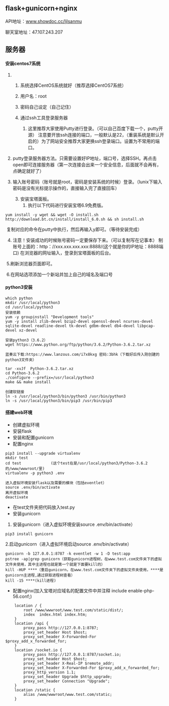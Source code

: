 ## flask+gunicorn+nginx

API地址：www.showdoc.cc/ljlsanmu

聊天室地址：47.107.243.207

## 服务器

 ####  安装centos7系统

1. 1.  系统选择CentOS系统就好（推荐选择CentOS7系统）
   2.  用户名：root
   3.  密码自己设定（自己记住）

    4.  通过ssh工具登录服务器
        1. 这里推荐大家使用Putty进行登录。（可以自己百度下载一个，putty开源） 注意要开放ssh连接的端口，一般默认是22，（重装系统是默认开启的）为了网站安全推荐大家更换ssh登录端口。设置为不常用的端口。
2. putty登录服务器方法。只需要设置好IP地址，端口号，选择SSH。再点击open即可连接服务器（第一次连接会出来一个安全信息，后面就不会再有，点确定就好了）
3. 输入账号密码（账号就是root，密码是安装系统的时候）登录。（lunix下输入密码是没有光标提示操作的，直接输入完了直接回车）

   3. 安装宝塔面板。
      1. 执行以下代码进行安装宝塔6.9免费版。

```
yum install -y wget && wget -O install.sh http://download.bt.cn/install/install_6.0.sh && sh install.sh
```

​			复制对应的命令在putty中执行，然后再输入y即可。（等待安装完成）

4. 注意！安装成功的时候账号密码一定要保存下来。（可以复制写在记事本）
   制账号上面的：http：//xxx.xxx.xxx.xxx:8888/(这个就是你的IP地址：8888端口)
   在浏览器的网址输入，登录到宝塔面板的后台。

​	5.刷新浏览器页面即可。

​	6.在网站选项添加一个新站并加上自己的域名及端口号

#### python3安装

```                        cd .. 到   root
which python
mkdir /usr/local/python3 
cd /usr/local/python3                   
安装依赖
yum -y groupinstall "Development tools"
yum -y install zlib-devel bzip2-devel openssl-devel ncurses-devel sqlite-devel readline-devel tk-devel gdbm-devel db4-devel libpcap-devel xz-devel

安装python3（3.6.2）
wget https://www.python.org/ftp/python/3.6.2/Python-3.6.2.tar.xz

蓝奏云下载:https://www.lanzous.com/i7x8kxg 密码:3bhk（下载好后传入刚创建的python3文件夹）

tar -xvJf  Python-3.6.2.tar.xz
cd Python-3.6.2
./configure --prefix=/usr/local/python3
make && make install

创建软链接
ln -s /usr/local/python3/bin/python3 /usr/bin/python3
ln -s /usr/local/python3/bin/pip3 /usr/bin/pip3
```

#### 搭建web环境

* 创建虚拟环境
* 安装flask
* 安装和配置gunicorn
* 配置nginx

```
pip3 install --upgrade virtualenv
mkdir test
cd test             (这个test在是/usr/local/python3/Python-3.6.2的/www/wwwroot/里)
virtualenv -p python3 .env

进入虚拟环境安装flask以及需要的模块（包括eventlet）
source .env/bin/activate
离开虚拟环境
deactivate  
```

* 在test文件夹把代码放入test.py
* 安装gunicorn

1. 安装gunicorn（进入虚拟环境安装source .env/bin/activate）

```
pip3 install gunicorn
```

2.启动gunicorn（进入虚拟环境启动source .env/bin/activate）

```
gunicorn -b 127.0.0.1:8787 -k eventlet -w 1 -D test:app
pstree -ap|grep gunicorn（获取gunicorn进程树，在www.test.com文件夹下的虚拟文件夹使用，其中主进程也就是第一个就是下面要kill的）
kill -HUP ****（重启gunicorn，在www.test.com文件夹下的虚拟文件夹使用，****是gunicorn主进程,通过获取进程树查看）
kill -15 ****(kill进程)
```




* 配置nginx(加入宝塔对应域名的配置文件中并注释 include enable-php-56.conf;)

```
    location / {
        root /www/wwwroot/www.test.com/static/dist/;
        index  index.html index.htm;
    }
    location /api {
        proxy_pass http://127.0.0.1:8787;
        proxy_set_header Host $host;
        proxy_set_header X-Forwarded-For 		$proxy_add_x_forwarded_for;
    }
    location /socket.io {
        proxy_pass http://127.0.0.1:8787/socket.io;
        proxy_set_header Host $host;
        proxy_set_header X-Real-IP $remote_addr;
        proxy_set_header X-Forwarded-For $proxy_add_x_forwarded_for;
        proxy_http_version 1.1;
        proxy_set_header Upgrade $http_upgrade;
        proxy_set_header Connection "Upgrade";
    }
    location /static {
        alias /www/wwwroot/www.test.com/static;
    }
```

